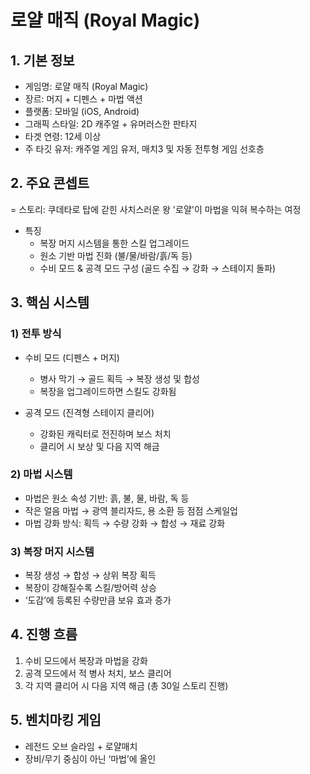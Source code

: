 # 로얄 매직 (Royal Magic)

## 1. 기본 정보
- 게임명: 로얄 매직 (Royal Magic)
- 장르: 머지 + 디펜스 + 마법 액션
- 플랫폼: 모바일 (iOS, Android)
- 그래픽 스타일: 2D 캐주얼 + 유머러스한 판타지
- 타겟 연령: 12세 이상
- 주 타깃 유저: 캐주얼 게임 유저, 매치3 및 자동 전투형 게임 선호층

## 2. 주요 콘셉트
= 스토리: 쿠데타로 탑에 갇힌 사치스러운 왕 '로얄'이 마법을 익혀 복수하는 여정
- 특징
  - 복장 머지 시스템을 통한 스킬 업그레이드
  - 원소 기반 마법 진화 (불/물/바람/흙/독 등)
  - 수비 모드 & 공격 모드 구성 (골드 수집 → 강화 → 스테이지 돌파)

## 3. 핵심 시스템
### 1) 전투 방식
- 수비 모드 (디펜스 + 머지)
  - 병사 막기 → 골드 획득 → 복장 생성 및 합성
  - 복장을 업그레이드하면 스킬도 강화됨

- 공격 모드 (진격형 스테이지 클리어)
  - 강화된 캐릭터로 전진하며 보스 처치
  - 클리어 시 보상 및 다음 지역 해금

### 2) 마법 시스템
- 마법은 원소 속성 기반: 흙, 불, 물, 바람, 독 등
- 작은 얼음 마법 → 광역 블리자드, 용 소환 등 점점 스케일업
- 마법 강화 방식: 획득 → 수량 강화 → 합성 → 재료 강화

### 3) 복장 머지 시스템
- 복장 생성 → 합성 → 상위 복장 획득
- 복장이 강해질수록 스킬/방어력 상승
- ‘도감’에 등록된 수량만큼 보유 효과 증가

## 4. 진행 흐름
1) 수비 모드에서 복장과 마법을 강화
2) 공격 모드에서 적 병사 처치, 보스 클리어
3) 각 지역 클리어 시 다음 지역 해금 (총 30일 스토리 진행)

## 5. 벤치마킹 게임
- 레전드 오브 슬라임 + 로얄매치
- 장비/무기 중심이 아닌 ‘마법’에 올인

